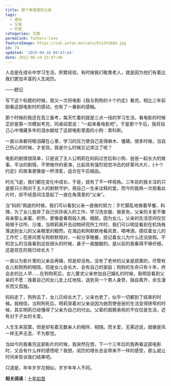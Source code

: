 ```yaml
---
title: 那个角落里的父亲
tags:
  - 成长
  - 父亲
  - 约定
categories: 文章
permalink: fathers-love
featureImage: https://cat.yufan.me/cats/0112418Qd.jpg
id: 74
updated: '2015-04-16 04:43:44'
date: 2012-06-24 23:47:48
---
```


人总是在成长中学习生活，积累经验。有时候我们敬畏老人，就是因为他们有着比我们更加丰富的人生阅历。

——题记

写下这个标题的时候，我又一次将电影《我与狗狗的十个约定》看完。相比三年前刚看这部电影时的感动，也有了一番新的感触。

那个时候的我还在高三备考，每天忙着的就是三点一线的学习生活。看电影的时候正好是第一次模拟考完，同桌绍君说：“一起来看电影吧”。于是那个午后，我将自己心中埋藏多年的泪水献给了这部电影里面的小狗：索科斯。

一直以来都将眼泪藏在心里，学习的压力使自己变得麻木、僵硬。很多时候，当自己伤心的时候，才发现，我是什么时候忘记哭泣了呢？

<!--more-->

电影的剧情很简单，只是说了主人公明莉在妈妈过世后和小狗、爸爸一起长大的故事。平淡的剧情，不带做作的表演，比起具有强烈视觉冲击的好莱坞大片，《十个约定》的故事更像是一杯清茗，适合在午后细品。

时光飞逝，我们都在变化中成长，于是，就有了不一样视角。三年前的我关注的只是那只小狗对于主人的默默守护，用自己一生来诠释的爱。而今的我再一次观看此片时，却不经意间注意起了一直在角落里的“父亲”。

当“妈妈”病逝的时候，我们可以看到父亲一直做的努力：手忙脚乱地做着早餐、料理，为了女儿放弃了自己优异收入的工作，学习洗衣服、做家务。父亲的关爱不像母亲那么亲蜜、帜热，更像是春雨般入微、细腻。因为女儿，父亲的生活空间仅仅局限于诊所、沙滩，当明莉离开去动物研究所工作时，我们可以明显看到在机场角落送别女儿的父亲眼里的黯然。在海边和狗默默地看风景，喝啤酒，感叹着女儿的工作忙；在房间里与狗默默相对，一起分享晚餐，挂记着女儿为什么还没放假。不知怎么的当我看到这些镜头的时候，鼻子一直酸酸的。是以前的我看得不够仔细，还是现在的我已经长大？

一直以为影片里的父亲会再婚，但是却没有。没有了老伴的父亲是寂寞的，尽管有女儿和狗狗的相陪，但是女儿会长大、会有自己的家庭；狗狗的生命只有十年，终会走的比人早……在狗狗死后，女儿要求父亲参加自己婚礼的时候，我明显看到父亲的不愿：挽着自己的女儿走上红地毯，送到另一个男人身旁，独自离开，余生漫长而又孤独。

妈妈走了，狗狗去了，女儿已经长大了，父亲也老了，似乎一切都到了结束的时候。我相信，当狗狗死后、明莉哭着对父亲说因为她而使爸爸的生活变得狭窄的时候，其实明莉已经懂得了父亲为自己的付出。父辈的肩膀承担的不仅仅是生活，还有对于子女的关爱。

人生生来寂寞，但是却有着无数亲人的相伴、相随。而关爱，无需述说，就像是风一样无声无息、不为察觉。

当如今的我看完这部影片的时候，我突然在想，下一个三年后的我再看这部电影时，又会有什么样的感悟呢？我想，阅历的增长总会带来不一样的感受，那么就让时间来告诉我们结果吧。

只道是，年年岁岁花相似，岁岁年年人不同。

**相关阅读：**[十年如昔](http://yufan.me/the-story-of-time/ "光阴的故事")
